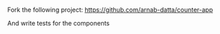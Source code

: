 ###

Fork the following project:
https://github.com/arnab-datta/counter-app

And write tests for the components
